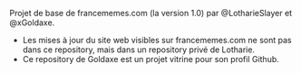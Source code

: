 Projet de base de francememes.com (la version 1.0) par @LotharieSlayer et @xGoldaxe.

- Les mises à jour du site web visibles sur francememes.com ne sont pas dans ce repository, mais dans un repository privé de Lotharie.
- Ce repository de Goldaxe est un projet vitrine pour son profil Github.
